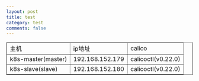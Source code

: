 ```yaml
---
layout: post
title: test
category: test
comments: false
---
```

<table border="1">
<tr>
<td>主机</td>
<td>ip地址</td>
<td>calico</td>
</tr>
<tr>
<td>k8s-master(master)</td>
<td>192.168.152.179</td>
<td>calicoctl(v0.22.0)</td>
</tr>
<tr>
<td>k8s-slave(slave)</td>
<td>192.168.152.180</td>
<td>calicoctl(v0.22.0)</td>
</tr>
</table>
